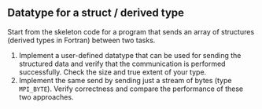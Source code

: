 ## Datatype for a struct / derived type

Start from the skeleton code for a program that sends an array of structures
(derived types in Fortran) between two tasks.

 1. Implement a user-defined datatype that can be used for sending the
	structured data and verify that the communication is performed
    successfully. Check the size and true extent of your type.
 2. Implement the same send by sending just a stream of bytes (type `MPI_BYTE`).
    Verify correctness and compare the performance of these two approaches.

